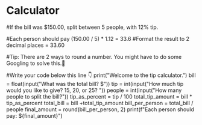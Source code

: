 # Calculator

#If the bill was $150.00, split between 5 people, with 12% tip. 

#Each person should pay (150.00 / 5) * 1.12 = 33.6
#Format the result to 2 decimal places = 33.60

#Tip: There are 2 ways to round a number. You might have to do some Googling to solve this.💪

#Write your code below this line 👇
print("Welcome to the tip calculator.")
bill = float(input("What was the total bill? $"))
tip = int(input("How much tip would you like to give? 15, 20, or 25? "))
people = int(input("How many people to split the bill?"))
tip_as_percent = tip / 100
total_tip_amount = bill * tip_as_percent
total_bill = bill +total_tip_amount
bill_per_person = total_bill / people
final_amount = round(bill_per_person, 2)
print(f"Each person should pay: ${final_amount}")
